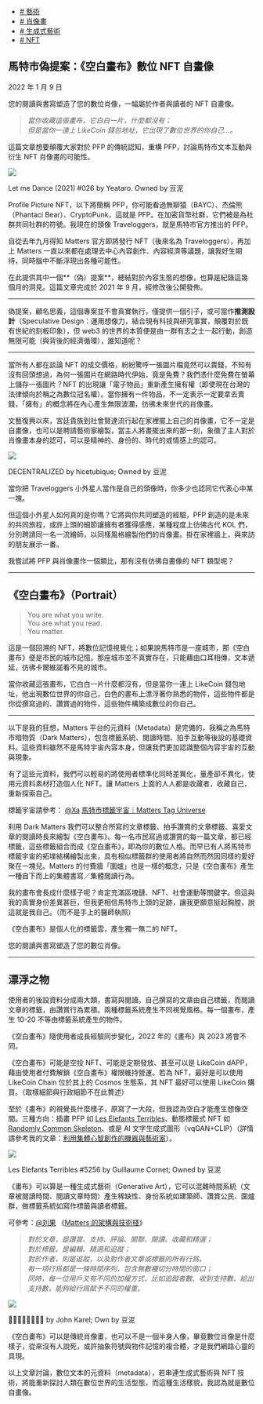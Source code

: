 +   [# 藝術](https://matters.town/tags/1841-%E8%97%9D%E8%A1%93)
+   [# 肖像畫](https://matters.town/tags/2150-%E8%82%96%E5%83%8F%E7%95%AB)
+   [# 生成式藝術](https://matters.town/tags/80121-%E7%94%9F%E6%88%90%E5%BC%8F%E8%97%9D%E8%A1%93)
+   [# NFT](https://matters.town/tags/7990-NFT)

## 馬特市偽提案：《空白畫布》數位 NFT 自畫像

2022 年 1 月 9 日

您的閱讀與書寫塑造了您的數位肖像，一幅屬於作者與讀者的 NFT 自畫像。

> *當你收藏這張畫布，它白白一片，什麼都沒有；  
> 但是當你一連上 LikeCoin 錢包地址，它出現了數位世界的你自己...。*

這篇文章想要顛覆大家對於 PFP 的傳統認知，重構 PFP，討論馬特市文本互動與衍生 NFT 肖像畫的可能性。

 ![](https://assets.matters.news/embed/317821fc-0381-45ab-94ee-ebadafadf8ff.jpeg)

Let me Dance (2021) #026 by Yeataro. Owned by 豆泥

Profile Picture NFT，以下將簡稱 PFP，你可能看過無聊猿（BAYC）、杰倫熊（Phantaci Bear）、CryptoPunk，這就是 PFP。在加密貨幣社群，它們被是為社群共同社群的符號。我現在的頭像 Traveloggers，就是馬特市官方推出的 PFP。

自從去年九月得知 Matters 官方即將發行 NFT（後來名為 Traveloggers），再加上 Matters 一直以來都在處理去中心內容創作、內容經濟等議題，讓我好生期待，同時腦中不斷浮現出各種可能性。

在此提供其中一個**（偽）提案**，總結對於內容生態的想像，也算是紀錄這幾個月的洞見。這篇文章完成於 2021 年 9 月，經修改後公開發佈。

* * *

偽提案，顧名思義，這個專案並不會真實執行，僅提供一個引子，或可當作**推測設計**（Speculative Design：運用想像力，結合現有科技與研究事實，顛覆對於既有世紀的刻板印象），但 web3 的世界的本質便是由一群有志之士一起行動，創造無限可能（與背後的經濟循環），誰知道呢？

* * *

當所有人都在談論 NFT 的成交價格，紛紛驚呼一張圖片檔竟然可以賣錢，不知有沒有回頭想過，為何一張圖片在網路時代伊始，竟是免費？我們憑什麼免費在螢幕上儲存一張圖片？NFT 的出現讓「電子物品」重新產生擁有權（即使現在台灣的法律傾向於稱之為數位冠名權）。當你擁有一件物品，不一定表示一定要拿去賣錢，「擁有」的概念將在內心產生無限波瀾，彷彿未來世代的肖像畫。

文藝復興以來，宮廷貴族到社會賢達流行起在家裡擺上自己的肖像畫，它不一定是自畫像，也可以是聘請藝術家繪製，當主人將畫擺出來的那一刻，象徵了主人對於肖像畫本身的認可，可以是精神的、身份的、時代的或情感上的認可。

 ![](https://assets.matters.news/embed/a974f0da-5a5d-48c5-9255-86b536a3e938.jpeg)

DECENTRALIZED by hicetubique; Owned by 豆泥

當你把 Traveloggers 小外星人當作是自己的頭像時，你多少也認同它代表心中某一塊。

但這個小外星人如何真的是你嗎？它將與你共同塑造的經驗，PFP 創造的是未來的共同旅程，或許上頭的細節讓擁有者獲得感應，某種程度上彷彿古代 KOL 們，分別聘請同一名一流繪師，以同樣風格繪製他們的肖像畫。掛在家裡牆上，與來訪的朋友展示一番。

我嘗試將 PFP 與肖像畫作一個類比，那有沒有彷彿自畫像的 NFT 類型呢？

* * *

## 《空白畫布》（Portrait）

> You are what you write.  
> You are what you read.  
> You matter.

這是一個回溯的 NFT，將數位記憶視覺化；如果說馬特市是一座城市，那《空白畫布》便是市民的城市記憶。那座城市並不真實存在，只能藉由口耳相傳，文本遞延，彷彿卡爾維諾看不見的城市。

當你收藏這張畫布，它白白一片什麼都沒有，但是當你一連上 LikeCoin 錢包地址，他出現數位世界的你自己，白色的畫布上漂浮著你熟悉的物件，這些物件都是你從撰寫過的、讚賞過的物件，這些物件構築成數位的你自己。

* * *

以下是我的狂想，Matters 平台的元資料（Metadata）是完備的，我稱之為馬特市暗物質（Dark Matters），包含標籤系統、閱讀時間、拍手互動等後設的基礎資料。這些資料雖然不是馬特宇宙內容本身，但讓我們更加認識整個內容宇宙的互動與現象。

有了這些元資料，我們可以輕易的將使用者標準化同時差異化，量產卻不異化，使用元資料素材打造個人化 NFT。讓 Matters 上面的人人都是收藏者，收藏自己，重新探索自己。

標籤宇宙請參考： ﻿[@Xa](https://matters.town/@MrBeIng)﻿ [馬特市標籤宇宙｜Matters Tag Universe](https://matters.news/@MrBeIng/%E9%A6%AC%E7%89%B9%E5%B8%82%E6%A8%99%E7%B1%A4%E5%AE%87%E5%AE%99-matters-tag-universe-bafyreicxyqj57yxqasmhywvvwyiz6prnrhudgj3drskpxhzfk4wjiaxgee)

利用 Dark Matters 我們可以整合所寫的文章標籤、拍手讚賞的文章標籤、喜愛文章的閱讀時長來繪製《空白畫布》。每一名市民寫過或讚賞的每一篇文章，都已經標籤，這些標籤組合而成《空白畫布》，即為你的數位人格。而早已有人將馬特市標籤宇宙的拓墣結構繪製出來，具有相似標籤群的使用者將自然而然因同樣的愛好聚在一塊兒。Matters 的付費牆「圍爐」也是一樣的概念，只是《空白畫布》產生一種自下而上的集體書寫／集體閱讀行為。

我的畫布會長成什麼樣子呢？肯定充滿區塊鏈、NFT、社會運動等關鍵字。但這與我的真實身份差異甚巨，但我更相信馬特市上頭的足跡，讓我更願意挺起胸膛，說這就是我自己。（而不是手上的醫師執照）

《空白畫布》是個人化的標籤雲，產生獨一無二的 NFT。

您的閱讀與書寫塑造了您的數位肖像。

* * *

## 漂浮之物

使用者的後設資料分成兩大類，書寫與閱讀。自己撰寫的文章由自己標籤，而閱讀文章的標籤，由讚賞行為累積。兩種標籤系統產生不同視覺風格。每一個畫布，產生 10-20 不等由標籤系統產生的物件。

《空白畫布》隨使用者成長經驗同步變化，2022 年的《畫布》與 2023 將會不同。

《空白畫布》可能是空投 NFT、可能是定期發放、甚至可以是 LikeCoin dAPP，藉由使用者付費解鎖《空白畫布》權限維持營運。若為 NFT，最好是可以使用 LikeCoin Chain 位於其上的 Cosmos 生態系，其 NFT 最好可以使用 LikeCoin 購買。（取樣細節與行政細節不在此贅述）

至於《畫布》的視覺長什麼樣子，原寫了一大段，但我認為空白才能產生想像空間。三種方向：插畫 PFP 如 [Les Elefants Terribles](https://objkt.com/asset/elefantsterribles/5256)、動態標籤式 NFT 如 [Randomly Common Skeleton](https://objkt.com/asset/rcs/122618225071949557248846690680721680775307057966729629786620937999857713724298)、或是 AI 文字生成式圖形（vqGAN+CLIP）（詳情請參考我的文章：[利用集體心智創作的機器與藝術家](https://matters.news/@mashbean/%E5%88%A9%E7%94%A8%E9%9B%86%E9%AB%94%E5%BF%83%E6%99%BA%E5%89%B5%E4%BD%9C%E7%9A%84%E6%A9%9F%E5%99%A8%E8%88%87%E8%97%9D%E8%A1%93%E5%AE%B6-bafyreifargnp7ji53sidde6atbewsycnrzkpfsriqjhzrwzjxw5arspuye)）。

 ![](https://assets.matters.news/embed/af0dc6e7-a763-47cd-aa69-f439bdb74c6c.png)

Les Elefants Terribles #5256 by Guillaume Cornet; Owned by 豆泥

《畫布》可以算是一種生成式藝術（Generative Art），它可以混雜時間系統（文章被閱讀時間、閱讀文章時間）產生稀缺性、身份系統如建築師、讚賞公民、圍爐群，做標籤系統如寫作標籤與讀者標籤。

可參考：﻿[@刘果](https://matters.town/@guo)﻿ 《[Matters 的架構與技術棧](https://matters.news/@guo/matters-%E7%9A%84%E6%9E%B6%E6%A7%8B%E8%88%87%E6%8A%80%E8%A1%93%E6%A3%A7-bafyreigb44cksgptezibqxgop6sqqlw7flg2tjgcuzd3slmqujj2fi3oke)》

> *對於文章，是讚賞、支持、評論、關聯、閱讀、收藏和精選；  
> 對於標籤，是編輯、精選和追蹤；  
> 對於作者，則是追蹤，以及對作者文章或標籤的所有行爲。  
> 每一項行爲都是一條時間序列，包含無數種切分時間的窗口；  
> 同時，每一位用戶又有不同的加權方式，比如追蹤者數、收到支持數、給出支持數，能夠給行爲賦予不同的權重。*

 ![](https://assets.matters.news/embed/a481ba59-00fb-42bc-87c1-2d3693bab992.gif)

🎈🧈🐀🌻🎱🧱🎨🍔 by John Karel; Own by 豆泥

《空白畫布》可以是傳統肖像畫，也可以不是一個半身人像，畢竟數位肖像是什麼樣子，從來沒有人說死，或許抽象符號與物件記憶的複合體，才是我們網路心靈的具現。

以上文章討論，數位文本的元資料（metadata），若串連生成式藝術與 NFT 技術，將能重新探討人類在數位世界的生活型態，而這種生活樣貌，我認為就是數位自畫像。
